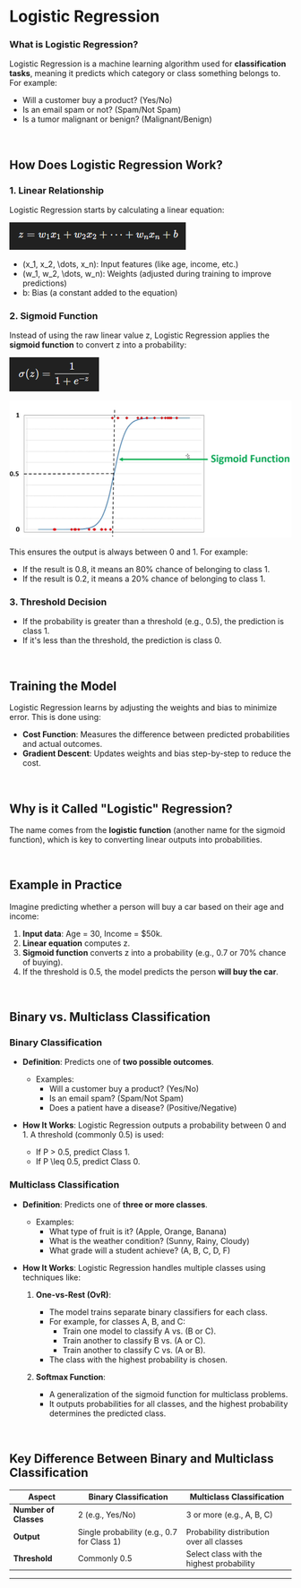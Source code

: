 # Logistic Regression

### What is Logistic Regression?

Logistic Regression is a machine learning algorithm used for **classification tasks**, meaning it predicts which category or class something belongs to. For example:

- Will a customer buy a product? (Yes/No)
- Is an email spam or not? (Spam/Not Spam)
- Is a tumor malignant or benign? (Malignant/Benign)

<br>

## How Does Logistic Regression Work?

### 1. Linear Relationship

Logistic Regression starts by calculating a linear equation:

![alt text](README-imgs/Logistic_Regression_linear_equation.png)

- \(x_1, x_2, \dots, x_n\): Input features (like age, income, etc.)
- \(w_1, w_2, \dots, w_n\): Weights (adjusted during training to improve predictions)
- b: Bias (a constant added to the equation)

### 2. Sigmoid Function

Instead of using the raw linear value z, Logistic Regression applies the **sigmoid function** to convert z into a probability:

![alt text](README-imgs/Sigmoid_Function.png)

![alt text](README-imgs/Sigmoid_Function_plot.png)

This ensures the output is always between 0 and 1. For example:

- If the result is 0.8, it means an 80% chance of belonging to class 1.
- If the result is 0.2, it means a 20% chance of belonging to class 1.

### 3. Threshold Decision

- If the probability is greater than a threshold (e.g., 0.5), the prediction is class 1.
- If it's less than the threshold, the prediction is class 0.

<br>

## Training the Model

Logistic Regression learns by adjusting the weights and bias to minimize error. This is done using:

- **Cost Function**: Measures the difference between predicted probabilities and actual outcomes.
- **Gradient Descent**: Updates weights and bias step-by-step to reduce the cost.

<br>

## Why is it Called "Logistic" Regression?

The name comes from the **logistic function** (another name for the sigmoid function), which is key to converting linear outputs into probabilities.

<br>

## Example in Practice

Imagine predicting whether a person will buy a car based on their age and income:

1. **Input data**: Age = 30, Income = $50k.
2. **Linear equation** computes z.
3. **Sigmoid function** converts z into a probability (e.g., 0.7 or 70% chance of buying).
4. If the threshold is 0.5, the model predicts the person **will buy the car**.

<br>

## Binary vs. Multiclass Classification

### Binary Classification

- **Definition**: Predicts one of **two possible outcomes**.
  - Examples:
    - Will a customer buy a product? (Yes/No)
    - Is an email spam? (Spam/Not Spam)
    - Does a patient have a disease? (Positive/Negative)

- **How It Works**:
  Logistic Regression outputs a probability between 0 and 1. A threshold (commonly 0.5) is used:
  - If P > 0.5, predict Class 1.
  - If P \leq 0.5, predict Class 0.

### Multiclass Classification

- **Definition**: Predicts one of **three or more classes**.
  - Examples:
    - What type of fruit is it? (Apple, Orange, Banana)
    - What is the weather condition? (Sunny, Rainy, Cloudy)
    - What grade will a student achieve? (A, B, C, D, F)

- **How It Works**:
  Logistic Regression handles multiple classes using techniques like:

  1. **One-vs-Rest (OvR)**:
     - The model trains separate binary classifiers for each class.
     - For example, for classes A, B, and C:
       - Train one model to classify A vs. (B or C).
       - Train another to classify B vs. (A or C).
       - Train another to classify C vs. (A or B).
     - The class with the highest probability is chosen.

  2. **Softmax Function**:
     - A generalization of the sigmoid function for multiclass problems.
     - It outputs probabilities for all classes, and the highest probability determines the predicted class.

<br>

## Key Difference Between Binary and Multiclass Classification

| **Aspect**            | **Binary Classification**           | **Multiclass Classification**             |
|------------------------|-------------------------------------|-------------------------------------------|
| **Number of Classes**  | 2 (e.g., Yes/No)                   | 3 or more (e.g., A, B, C)                 |
| **Output**             | Single probability (e.g., 0.7 for Class 1) | Probability distribution over all classes |
| **Threshold**          | Commonly 0.5                       | Select class with the highest probability |

---


